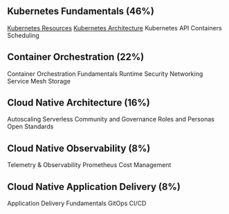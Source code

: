 ## Kubernetes Fundamentals (46%)
[Kubernetes Resources](./kubernetes%20fundamentals/1-kubernetes%20resources.md)
[Kubernetes Architecture](./kubernetes%20fundamentals/2-kubernetes%20architecture.md)
Kubernetes API
Containers
Scheduling

## Container Orchestration (22%)
Container Orchestration Fundamentals
Runtime
Security
Networking
Service Mesh
Storage

## Cloud Native Architecture (16%)
Autoscaling
Serverless
Community and Governance
Roles and Personas
Open Standards

## Cloud Native Observability (8%)
Telemetry & Observability
Prometheus
Cost Management

## Cloud Native Application Delivery (8%)
Application Delivery Fundamentals
GitOps
CI/CD